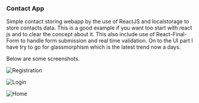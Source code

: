 ### Contact App 

Simple contact storing webapp by the use of ReactJS and localstorage to store contacts data. This is a good example if you want too start with react js and to clear the concept about it. This also include use of React-Final-Form to handle form submission and real time validation. On to the UI part I have try to go for glassmorphism which is the latest trend now a days.

Below are some screenshots.

![Registration](https://user-images.githubusercontent.com/37749074/115534264-3ceedf00-a2b5-11eb-9785-be8efa32fbd3.png)

![Login](https://user-images.githubusercontent.com/37749074/115534682-a7078400-a2b5-11eb-9fd1-14280d3bf73c.png)

![Home](https://user-images.githubusercontent.com/37749074/115534793-c30b2580-a2b5-11eb-822f-6a410ac4bc30.png)

